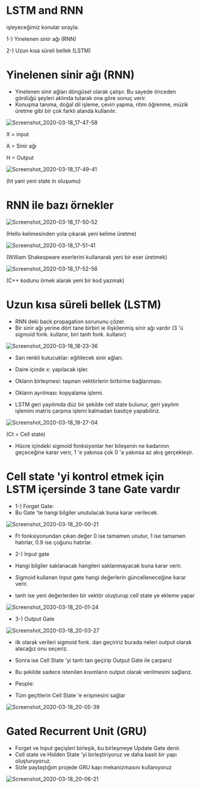 # LSTM and RNN 

işleyeceğimiz konular sırayla:

1-) Yinelenen sinir ağı (RNN)

2-) Uzun kısa süreli bellek (LSTM)


# Yinelenen sinir ağı (RNN)

* Yinelenen sinir ağları döngüsel olarak çalışır. Bu sayede önceden gördüğü şeyleri aklında tutarak ona göre sonuç verir.
* Konuşma tanıma, doğal dil işleme, çeviri yapma, ritim öğrenme, müzik üretme gibi bir çok farklı alanda kullanılır.

![Screenshot_2020-03-18_17-47-58](https://user-images.githubusercontent.com/54184905/76989085-de8b5a80-6956-11ea-80dc-0089b81a06ac.png)

X = input

A = Sinir ağı

H = Output

![Screenshot_2020-03-18_17-49-41](https://user-images.githubusercontent.com/54184905/76989202-0a0e4500-6957-11ea-8b6f-2e3d9dfd8791.png)

(ht yani yeni state in oluşumu)


# RNN ile bazı örnekler

![Screenshot_2020-03-18_17-50-52](https://user-images.githubusercontent.com/54184905/76989633-bb14df80-6957-11ea-94f0-862776c3f318.png)

(Hello kelimesinden yola çıkarak yeni kelime üretme)

![Screenshot_2020-03-18_17-51-41](https://user-images.githubusercontent.com/54184905/76989635-bbad7600-6957-11ea-91ec-d52df9f38e83.png)

(William Shakespeare eserlerini kullanarak yeni bir eser üretmek)

![Screenshot_2020-03-18_17-52-56](https://user-images.githubusercontent.com/54184905/76989637-bc460c80-6957-11ea-9540-aab4fd4139a9.png)

(C++ kodunu örnek alarak yeni bir kod yazmak)


# Uzun kısa süreli bellek (LSTM)

* RNN deki back propagation sorununu çözer.
* Bir sinir ağı yerine dört tane birbiri ie ilişkilenmiş sinir ağı vardır (3 'ü sigmoid fonk. kullanır, biri tanh fonk. kullanır)

![Screenshot_2020-03-18_18-23-36](https://user-images.githubusercontent.com/54184905/76993369-ca972700-695d-11ea-9efb-e03ef36fa7f1.png)

* Sarı renkli kutucuklar: eğitilecek sinir ağları.
* Daire içinde x: yapılacak işler.
* Okların birleşmesi: taşınan vektörlerin birbirine bağlanması.
* Okların ayrılması: kopyalama işlemi.

* LSTM geri yayılımda düz bir şekilde cell state bulunur, geri yayılım işlemini matris çarpma işlemi kalmadan basitçe yapabiliriz.

![Screenshot_2020-03-18_18-27-04](https://user-images.githubusercontent.com/54184905/76993907-aa1b9c80-695e-11ea-98f9-1790530366bb.png)

(Ct = Cell state)

* Hücre içindeki sigmoid fonksiyonlar her bileşenin ne kadarının geçeceğine karar verir, 1 'e yakınsa çok 0 'a yakınsa az akış gerçekleşir.


# Cell state 'yi kontrol etmek için LSTM içersinde 3 tane Gate vardır

* 1-) Forget Gate:
* Bu Gate 'te hangi bilgiler unutulacak buna karar verilecek.

![Screenshot_2020-03-18_20-00-21](https://user-images.githubusercontent.com/54184905/76994467-79883280-695f-11ea-985e-6e10145e1f33.png)

* Ft fonksiyonundan çıkan değer 0 ise tamamen unutur, 1 ise tamamen hatırlar, 0.9 ise çoğunu hatırlar.


* 2-) Input gate
* Hangi bilgiler saklanacak hangileri saklanmayacak buna karar verir.
* Sigmoid kullanan Input gate hangi değerlerin güncelleneceğine karar verir.
* tanh ise yeni değerlerden bir vektör oluşturup cell state ye ekleme yapar

![Screenshot_2020-03-18_20-01-24](https://user-images.githubusercontent.com/54184905/76995140-79d4fd80-6960-11ea-8804-76378f2e8725.png)


* 3-) Output Gate

![Screenshot_2020-03-18_20-03-27](https://user-images.githubusercontent.com/54184905/76995680-45157600-6961-11ea-834b-c6bd7dbe34fa.png)

* ilk olarak verileri sigmoid fonk. dan geçiririz burada neleri output olarak alacağız onu seçeriz.
* Sonra ise Cell State 'yi tanh tan geçirip Output Gate ile çarparız
* Bu şekilde sadece istenilen kısımların output olarak verilmesini sağlarız.


* People:
* Tüm geçitlerin Cell State 'e erişmesini sağlar

![Screenshot_2020-03-18_20-05-39](https://user-images.githubusercontent.com/54184905/76995865-9160b600-6961-11ea-932c-df01810e6018.png)

# Gated Recurrent Unit (GRU)

* Forget ve Input geçişleri birleşik, bu birleşmeye Update Gate denir.
* Cell state ve Hidden State 'yi birleştiriyoruz ve daha basit bir yapı oluşturuyoruz.
* Sizle paylaştığım projede GRU kapı mekanizmasını kullanıyoruz

![Screenshot_2020-03-18_20-06-21](https://user-images.githubusercontent.com/54184905/76996190-219efb00-6962-11ea-8b24-e5abfabf0a0f.png)
